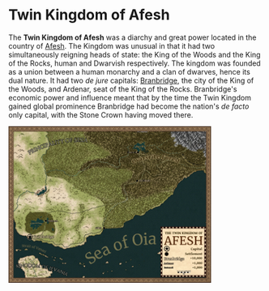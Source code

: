 # Twin Kingdom of Afesh

The **Twin Kingdom of Afesh** was a diarchy and great power located in the country of [Afesh](Afesh). The Kingdom was unusual in that it had two simultaneously reigning heads of state: the King of the Woods and the King of the Rocks, human and Dwarvish respectively. The kingdom was founded as a union between a human monarchy and a clan of dwarves, hence its dual nature. It had two *de jure* capitals: [Branbridge](Branbridge), the city of the King of the Woods, and Ardenar, seat of the King of the Rocks. Branbridge's economic power and influence meant that by the time the Twin Kingdom gained global prominence Branbridge had become the nation's *de facto* only capital, with the Stone Crown having moved there.

[![](https://raw.githubusercontent.com/lel-rc/Ornia-Wiki/master/assets/resized/Afesh_RESIZED.jpg)](https://raw.githubusercontent.com/lel-rc/Ornia-Wiki/master/assets/Afesh.jpg)